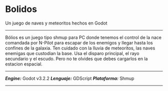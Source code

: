 # Bolidos
Un juego de naves y meteoritos hechos en Godot
***
Bólios es un juego tipo shmup para PC donde tenemos el control de la nace comandada por N-Pilot para escapar de los enemigos y llegar hasta los confines de la galaxia. Ten cuidado con la lluvia de meteoritos, las naves enemigas que custodian la base.
Usa el disparo principal, el rayo secundario y el escudo. Pero no te olvides que debes cargarlos en la estacion espacial.
***
***Engine:*** Godot v3.2.2
***Lenguaje:*** GDScript
***Plataforma:*** Shmup
***
